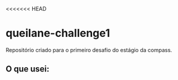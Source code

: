 <<<<<<< HEAD

# queilane-challenge1

Repositório criado para o primeiro desafio do estágio da compass.

## O que usei:
